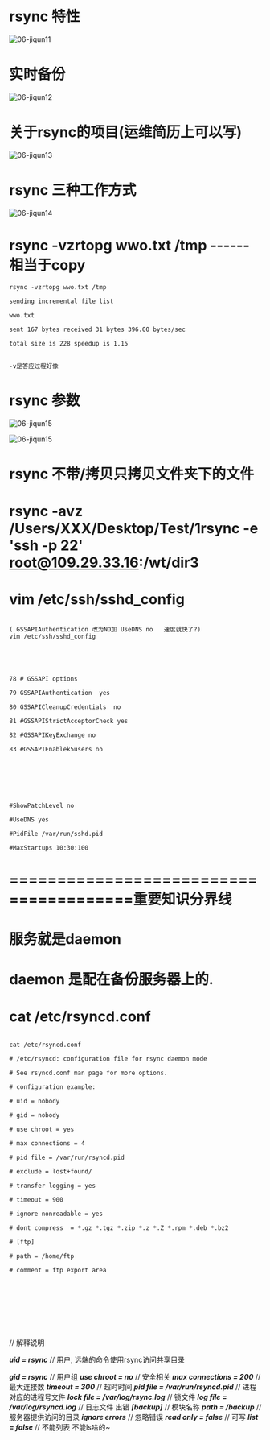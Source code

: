 # rsync 特性

![06-jiqun11](image/06-jiqun11.png)


# 实时备份
![06-jiqun12](image/06-jiqun12.png)


# 关于rsync的项目(运维简历上可以写)

![06-jiqun13](image/06-jiqun13.png)



# rsync 三种工作方式


![06-jiqun14](image/06-jiqun14.png)



# rsync -vzrtopg wwo.txt /tmp  ------相当于copy

```
rsync -vzrtopg wwo.txt /tmp 

sending incremental file list

wwo.txt

sent 167 bytes received 31 bytes 396.00 bytes/sec

total size is 228 speedup is 1.15


-v是答应过程好像

```



# rsync  参数


![06-jiqun15](image/06-jiqun15.png)

![06-jiqun15](image/06-jiqun16.png)


# rsync 不带/拷贝只拷贝文件夹下的文件




# rsync -avz /Users/XXX/Desktop/Test/1rsync -e 'ssh -p 22' root@109.29.33.16:/wt/dir3




# vim /etc/ssh/sshd_config

```

( GSSAPIAuthentication 改为NO加 UseDNS no   速度就快了?)
vim /etc/ssh/sshd_config





78 # GSSAPI options

79 GSSAPIAuthentication  yes

80 GSSAPICleanupCredentials  no

81 #GSSAPIStrictAcceptorCheck yes

82 #GSSAPIKeyExchange no

83 #GSSAPIEnablek5users no







#ShowPatchLevel no

#UseDNS yes

#PidFile /var/run/sshd.pid

#MaxStartups 10:30:100

```




# =======================================重要知识分界线

# 服务就是daemon


# daemon 是配在备份服务器上的.


# cat /etc/rsyncd.conf

```

cat /etc/rsyncd.conf   

# /etc/rsyncd: configuration file for rsync daemon mode

# See rsyncd.conf man page for more options.

# configuration example:

# uid = nobody

# gid = nobody

# use chroot = yes

# max connections = 4

# pid file = /var/run/rsyncd.pid

# exclude = lost+found/

# transfer logging = yes

# timeout = 900

# ignore nonreadable = yes

# dont compress  = *.gz *.tgz *.zip *.z *.Z *.rpm *.deb *.bz2

# [ftp]

# path = /home/ftp
 
# comment = ftp export area









````


// 解释说明

***uid = rsync***    // 用户, 远端的命令使用rsync访问共享目录

***gid = rsync***  // 用户组
***use chroot = no***  // 安全相关
***max connections = 200***   // 最大连接数
***timeout = 300***   // 超时时间
***pid file = /var/run/rsyncd.pid***   // 进程对应的进程号文件
***lock file = /var/log/rsync.log***    // 锁文件
***log file = /var/log/rsyncd.log***   // 日志文件  出错
***[backup]***  // 模块名称
***path = /backup***   // 服务器提供访问的目录
***ignore errors***    // 忽略错误
***read only = false***      // 可写
***list = false***   // 不能列表  不能ls啥的~








